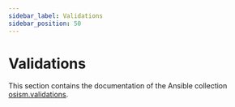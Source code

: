 ```yaml
---
sidebar_label: Validations
sidebar_position: 50
---
```


# Validations

This section contains the documentation of the Ansible collection
[osism.validations](https://github.com/osism/ansible-collection-validations).
